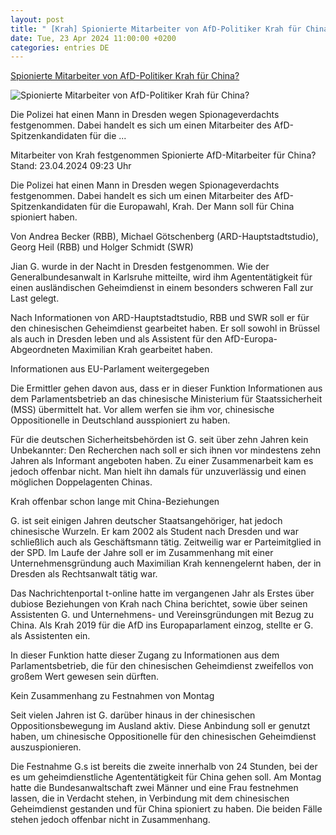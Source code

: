 ```yaml
---
layout: post
title: " [Krah] Spionierte Mitarbeiter von AfD-Politiker Krah für China?"
date: Tue, 23 Apr 2024 11:00:00 +0200
categories: entries DE
---
```

[Spionierte Mitarbeiter von AfD-Politiker Krah für China?](https://www.tagesschau.de/inland/spionage-china-afd-100.html)

![Spionierte Mitarbeiter von AfD-Politiker Krah für China?](https://images.tagesschau.de/image/623827dc-58dc-4393-97e3-f067a6845f13/AAABjwmbT1k/AAABjwnlFvA/16x9-1280/china-flagge-114.jpg)

Die Polizei hat einen Mann in Dresden wegen Spionageverdachts festgenommen. Dabei handelt es sich um einen Mitarbeiter des AfD-Spitzenkandidaten für die ...

Mitarbeiter von Krah festgenommen Spionierte AfD-Mitarbeiter für China? Stand: 23.04.2024 09:23 Uhr

Die Polizei hat einen Mann in Dresden wegen Spionageverdachts festgenommen. Dabei handelt es sich um einen Mitarbeiter des AfD-Spitzenkandidaten für die Europawahl, Krah. Der Mann soll für China spioniert haben.

Von Andrea Becker (RBB), Michael Götschenberg (ARD-Hauptstadtstudio), Georg Heil (RBB) und Holger Schmidt (SWR)

Jian G. wurde in der Nacht in Dresden festgenommen. Wie der Generalbundesanwalt in Karlsruhe mitteilte, wird ihm Agententätigkeit für einen ausländischen Geheimdienst in einem besonders schweren Fall zur Last gelegt.

Nach Informationen von ARD-Hauptstadtstudio, RBB und SWR soll er für den chinesischen Geheimdienst gearbeitet haben. Er soll sowohl in Brüssel als auch in Dresden leben und als Assistent für den AfD-Europa-Abgeordneten Maximilian Krah gearbeitet haben.

Informationen aus EU-Parlament weitergegeben

Die Ermittler gehen davon aus, dass er in dieser Funktion Informationen aus dem Parlamentsbetrieb an das chinesische Ministerium für Staatssicherheit (MSS) übermittelt hat. Vor allem werfen sie ihm vor, chinesische Oppositionelle in Deutschland ausspioniert zu haben.

Für die deutschen Sicherheitsbehörden ist G. seit über zehn Jahren kein Unbekannter: Den Recherchen nach soll er sich ihnen vor mindestens zehn Jahren als Informant angeboten haben. Zu einer Zusammenarbeit kam es jedoch offenbar nicht. Man hielt ihn damals für unzuverlässig und einen möglichen Doppelagenten Chinas.

Krah offenbar schon lange mit China-Beziehungen

G. ist seit einigen Jahren deutscher Staatsangehöriger, hat jedoch chinesische Wurzeln. Er kam 2002 als Student nach Dresden und war schließlich auch als Geschäftsmann tätig. Zeitweilig war er Parteimitglied in der SPD. Im Laufe der Jahre soll er im Zusammenhang mit einer Unternehmensgründung auch Maximilian Krah kennengelernt haben, der in Dresden als Rechtsanwalt tätig war.

Das Nachrichtenportal t-online hatte im vergangenen Jahr als Erstes über dubiose Beziehungen von Krah nach China berichtet, sowie über seinen Assistenten G. und Unternehmens- und Vereinsgründungen mit Bezug zu China. Als Krah 2019 für die AfD ins Europaparlament einzog, stellte er G. als Assistenten ein.

In dieser Funktion hatte dieser Zugang zu Informationen aus dem Parlamentsbetrieb, die für den chinesischen Geheimdienst zweifellos von großem Wert gewesen sein dürften.

Kein Zusammenhang zu Festnahmen von Montag

Seit vielen Jahren ist G. darüber hinaus in der chinesischen Oppositionsbewegung im Ausland aktiv. Diese Anbindung soll er genutzt haben, um chinesische Oppositionelle für den chinesischen Geheimdienst auszuspionieren.

Die Festnahme G.s ist bereits die zweite innerhalb von 24 Stunden, bei der es um geheimdienstliche Agententätigkeit für China gehen soll. Am Montag hatte die Bundesanwaltschaft zwei Männer und eine Frau festnehmen lassen, die in Verdacht stehen, in Verbindung mit dem chinesischen Geheimdienst gestanden und für China spioniert zu haben. Die beiden Fälle stehen jedoch offenbar nicht in Zusammenhang.

